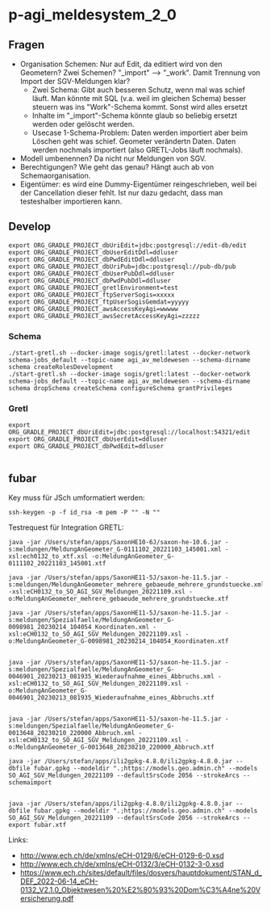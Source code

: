 # p-agi_meldesystem_2_0

## Fragen
- Organisation Schemen: Nur auf Edit, da editiert wird von den Geometern? Zwei Schemen? "_import" --> "_work". Damit Trennung von Import der SGV-Meldungen klar?
  * Zwei Schema: Gibt auch besseren Schutz, wenn mal was schief läuft. Man könnte mit SQL (v.a. weil im gleichen Schema) besser steuern was ins "Work"-Schema kommt. Sonst wird alles ersetzt
  * Inhalte im "_import"-Schema könnte glaub so beliebig ersetzt werden oder gelöscht werden.
  * Usecase 1-Schema-Problem: Daten werden importiert aber beim Löschen geht was schief. Geometer verändertn Daten. Daten werden nochmals importiert (also GRETL-Jobs läuft nochmals).
- Modell umbenennen? Da nicht nur Meldungen von SGV.
- Berechtigungen? Wie geht das genau? Hängt auch ab von Schemaorganisation.
- Eigentümer: es wird eine Dummy-Eigentümer reingeschrieben, weil bei der Cancellation dieser fehlt. Ist nur dazu gedacht, dass man testeshalber importieren kann.

## Develop

```
export ORG_GRADLE_PROJECT_dbUriEdit=jdbc:postgresql://edit-db/edit
export ORG_GRADLE_PROJECT_dbUserEditDdl=ddluser
export ORG_GRADLE_PROJECT_dbPwdEditDdl=ddluser
export ORG_GRADLE_PROJECT_dbUriPub=jdbc:postgresql://pub-db/pub
export ORG_GRADLE_PROJECT_dbUserPubDdl=ddluser
export ORG_GRADLE_PROJECT_dbPwdPubDdl=ddluser
export ORG_GRADLE_PROJECT_gretlEnvironment=test
export ORG_GRADLE_PROJECT_ftpServerSogis=xxxxx
export ORG_GRADLE_PROJECT_ftpUserSogisGemdat=yyyyy
export ORG_GRADLE_PROJECT_awsAccessKeyAgi=wwwww
export ORG_GRADLE_PROJECT_awsSecretAccessKeyAgi=zzzzz
```

### Schema
```
./start-gretl.sh --docker-image sogis/gretl:latest --docker-network schema-jobs_default --topic-name agi_av_meldewesen --schema-dirname schema createRolesDevelopment
./start-gretl.sh --docker-image sogis/gretl:latest --docker-network schema-jobs_default --topic-name agi_av_meldewesen --schema-dirname schema dropSchema createSchema configureSchema grantPrivileges

```

### Gretl

```
export ORG_GRADLE_PROJECT_dbUriEdit=jdbc:postgresql://localhost:54321/edit
export ORG_GRADLE_PROJECT_dbUserEdit=ddluser
export ORG_GRADLE_PROJECT_dbPwdEdit=ddluser

```

```

```


## fubar

Key muss für JSch umformatiert werden:
```
ssh-keygen -p -f id_rsa -m pem -P "" -N ""
```

Testrequest für Integration GRETL:

```
java -jar /Users/stefan/apps/SaxonHE10-6J/saxon-he-10.6.jar -s:meldungen/MeldungAnGeometer_G-0111102_20221103_145001.xml -xsl:ech0132_to_xtf.xsl -o:MeldungAnGeometer_G-0111102_20221103_145001.xtf

java -jar /Users/stefan/apps/SaxonHE11-5J/saxon-he-11.5.jar -s:meldungen/MeldungAnGeometer_mehrere_gebaeude_mehrere_grundstuecke.xml -xsl:eCH0132_to_SO_AGI_SGV_Meldungen_20221109.xsl -o:MeldungAnGeometer_mehrere_gebaeude_mehrere_grundstuecke.xtf

java -jar /Users/stefan/apps/SaxonHE11-5J/saxon-he-11.5.jar -s:meldungen/Spezialfaelle/MeldungAnGeometer_G-0098981_20230214_104054_Koordinaten.xml -xsl:eCH0132_to_SO_AGI_SGV_Meldungen_20221109.xsl -o:MeldungAnGeometer_G-0098981_20230214_104054_Koordinaten.xtf


java -jar /Users/stefan/apps/SaxonHE11-5J/saxon-he-11.5.jar -s:meldungen/Spezialfaelle/MeldungAnGeometer_G-0046901_20230213_081935_Wiederaufnahme_eines_Abbruchs.xml -xsl:eCH0132_to_SO_AGI_SGV_Meldungen_20221109.xsl -o:MeldungAnGeometer_G-0046901_20230213_081935_Wiederaufnahme_eines_Abbruchs.xtf


java -jar /Users/stefan/apps/SaxonHE11-5J/saxon-he-11.5.jar -s:meldungen/Spezialfaelle/MeldungAnGeometer_G-0013648_20230210_220000_Abbruch.xml -xsl:eCH0132_to_SO_AGI_SGV_Meldungen_20221109.xsl -o:MeldungAnGeometer_G-0013648_20230210_220000_Abbruch.xtf
```


```
java -jar /Users/stefan/apps/ili2gpkg-4.8.0/ili2gpkg-4.8.0.jar --dbfile fubar.gpkg --modeldir ".;https://models.geo.admin.ch" --models SO_AGI_SGV_Meldungen_20221109 --defaultSrsCode 2056 --strokeArcs --schemaimport


java -jar /Users/stefan/apps/ili2gpkg-4.8.0/ili2gpkg-4.8.0.jar --dbfile fubar.gpkg --modeldir ".;https://models.geo.admin.ch" --models SO_AGI_SGV_Meldungen_20221109 --defaultSrsCode 2056 --strokeArcs --export fubar.xtf
```

Links:

- http://www.ech.ch/de/xmlns/eCH-0129/6/eCH-0129-6-0.xsd
- http://www.ech.ch/de/xmlns/eCH-0132/3/eCH-0132-3-0.xsd 
- https://www.ech.ch/sites/default/files/dosvers/hauptdokument/STAN_d_DEF_2022-06-14_eCH-0132_V2.1.0_Objektwesen%20%E2%80%93%20Dom%C3%A4ne%20Versicherung.pdf